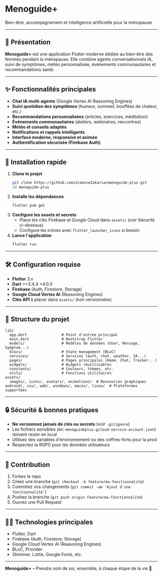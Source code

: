 # Menoguide+

Bien-être, accompagnement et intelligence artificielle pour la ménopause

---

## 🌸 Présentation

**Menoguide+** est une application Flutter moderne dédiée au bien-être des femmes pendant la ménopause. Elle combine agents conversationnels IA, suivi de symptômes, météo personnalisée, événements communautaires et recommandations santé.

---

## ✨ Fonctionnalités principales

- **Chat IA multi-agents** (Google Vertex AI Reasoning Engines)
- **Suivi quotidien des symptômes** (humeur, sommeil, bouffées de chaleur, etc.)
- **Recommandations personnalisées** (articles, exercices, méditation)
- **Événements communautaires** (ateliers, webinaires, rencontres)
- **Météo et conseils adaptés**
- **Notifications et rappels intelligents**
- **Interface moderne, responsive et animée**
- **Authentification sécurisée (Firebase Auth)**

---

## 🚀 Installation rapide

1. **Clone le projet**
   ```bash
   git clone https://github.com/olamineZakaria/menoguide-plus.git
   cd menoguide-plus
   ```
2. **Installe les dépendances**
   ```bash
   flutter pub get
   ```
3. **Configure les assets et secrets**
   - Place tes clés Firebase et Google Cloud dans `assets/` (voir Sécurité ci-dessous)
   - Configure les icônes avec `flutter_launcher_icons` si besoin
4. **Lance l'application**
   ```bash
   flutter run
   ```

---

## 🛠️ Configuration requise

- **Flutter** 3.x
- **Dart** >=3.4.4 <4.0.0
- **Firebase** (Auth, Firestore, Storage)
- **Google Cloud Vertex AI** (Reasoning Engines)
- **Clés API** à placer dans `assets/` (non versionnées)

---

## 📁 Structure du projet

```
lib/
  app.dart                # Point d'entrée principal
  main.dart               # Bootstrap Flutter
  models/                 # Modèles de données (User, Message, Symptom...)
  blocs/                  # State management (BLoC)
  services/               # Services (auth, chat, weather, IA...)
  pages/                  # Pages principales (Home, Chat, Tracker...)
  widgets/                # Widgets réutilisables
  constants/              # Couleurs, thèmes, etc.
  utils/                  # Fonctions utilitaires
assets/
  images/, icons/, avatars/, animations/  # Ressources graphiques
android/, ios/, web/, windows/, macos/, linux/  # Plateformes supportées
```

---

## 🔒 Sécurité & bonnes pratiques

- **Ne versionnez jamais de clés ou secrets** (voir `.gitignore`)
- Les fichiers sensibles (ex: `menoguideplus-gcloud-service-account.json`) doivent rester en local
- Utilisez des variables d'environnement ou des coffres-forts pour la prod
- Respectez la RGPD pour les données utilisateurs

---

## 🤝 Contribution

1. Forkez le repo
2. Créez une branche (`git checkout -b feature/ma-fonctionnalite`)
3. Commitez vos changements (`git commit -am 'Ajout d'une fonctionnalité'`)
4. Pushez la branche (`git push origin feature/ma-fonctionnalite`)
5. Ouvrez une Pull Request

---

## 🧑‍💻 Technologies principales
- Flutter, Dart
- Firebase (Auth, Firestore, Storage)
- Google Cloud Vertex AI (Reasoning Engines)
- BLoC, Provider
- Shimmer, Lottie, Google Fonts, etc.

---
**Menoguide+** – Prendre soin de soi, ensemble, à chaque étape de la vie 🌱
